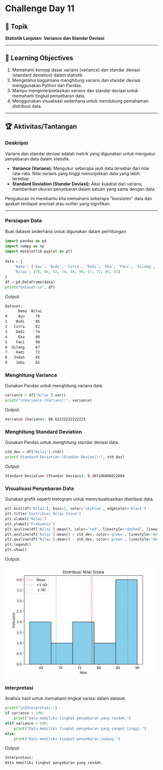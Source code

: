 # Challenge Day 11

## 📝 Topik
**Statistik Lanjutan: Variance dan Standar Deviasi**

---

## 🎯 Learning Objectives
1. Memahami konsep dasar varians (variance) dan standar deviasi (standard deviation) dalam statistik.
2. Mengetahui bagaimana menghitung varians dan standar deviasi menggunakan Python dan Pandas.
3. Mampu menginterpretasikan varians dan standar deviasi untuk memahami tingkat penyebaran data.
4. Menggunakan visualisasi sederhana untuk mendukung pemahaman distribusi data.

---

## 🏆 Aktivitas/Tantangan

### Deskripsi
Varians dan standar deviasi adalah metrik yang digunakan untuk mengukur penyebaran data dalam statistik.
- **Variance (Varians):** Mengukur seberapa jauh data tersebar dari nilai rata-rata. Nilai varians yang tinggi menunjukkan data yang lebih tersebar.
- **Standard Deviation (Standar Deviasi):** Akar kuadrat dari varians, memberikan ukuran penyebaran dalam satuan yang sama dengan data.

Pengukuran ini membantu kita memahami seberapa "konsisten" data dan apakah terdapat anomali atau outlier yang signifikan.

---
### Persiapan Data
Buat dataset sederhana untuk digunakan dalam perhitungan.
```python
import pandas as pd
import numpy as np
import matplotlib.pyplot as plt

data = {
    'Nama': ['Ayu', 'Budi', 'Citra', 'Dedi', 'Eka', 'Fani', 'Gilang', 'Hadi', 'Indah', 'Joko'],
    'Nilai': [78, 85, 62, 74, 88, 90, 67, 72, 85, 81]
}
df = pd.DataFrame(data)
print("Dataset:\n", df)
```
Output:
```bash
Dataset:
      Nama  Nilai
0     Ayu     78
1    Budi     85
2   Citra     62
3    Dedi     74
4     Eka     88
5    Fani     90
6  Gilang     67
7    Hadi     72
8   Indah     85
9    Joko     81
```

### Menghitung Variance
Gunakan Pandas untuk menghitung varians data.
```python
variance = df['Nilai'].var()
print("\nVariance (Varians):", variance)
```
Output:
```bash
Variance (Varians): 86.62222222222223
```

### Menghitung Standard Deviation
Gunakan Pandas untuk menghitung standar deviasi data.
```python
std_dev = df['Nilai'].std()
print("Standard Deviation (Standar Deviasi):", std_dev)
```
Output:
```bash
Standard Deviation (Standar Deviasi): 9.307106006822004
```

### Visualisasi Penyebaran Data
Gunakan grafik seperti histogram untuk memvisualisasikan distribusi data.
```python
plt.hist(df['Nilai'], bins=5, color='skyblue', edgecolor='black')
plt.title('Distribusi Nilai Siswa')
plt.xlabel('Nilai')
plt.ylabel('Frekuensi')
plt.axvline(df['Nilai'].mean(), color='red', linestyle='dashed', linewidth=1, label='Mean')
plt.axvline(df['Nilai'].mean() + std_dev, color='green', linestyle='dotted', linewidth=1, label='+1 SD')
plt.axvline(df['Nilai'].mean() - std_dev, color='green', linestyle='dotted', linewidth=1, label='-1 SD')
plt.legend()
plt.show()
```
Output:
<img src="https://github.com/rohmanurnr/100-Days-of-Python-ML-AI/blob/main/Day%20011/vis_var_std.png" width=”500”>

### Interpretasi
Analisis hasil untuk memahami tingkat variasi dalam dataset.
```python
print("\nInterpretasi:")
if variance < 100:
    print("Data memiliki tingkat penyebaran yang rendah.")
elif variance > 500:
    print("Data memiliki tingkat penyebaran yang sangat tinggi.")
else:
    print("Data memiliki tingkat penyebaran sedang.")
```
Output:
```bash
Interpretasi:
Data memiliki tingkat penyebaran yang rendah.
```
